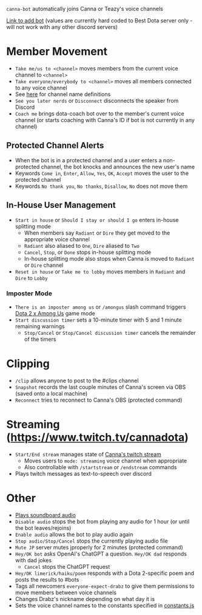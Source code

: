 `canna-bot` automatically joins Canna or Teazy's voice channels

[Link to add bot](https://discord.com/api/oauth2/authorize?client_id=1062766623578148945&permissions=8&scope=bot) (values are currently hard coded to Best Dota server only - will not work with any other discord servers)

# Member Movement

- `Take me/us to <channel>` moves members from the current voice channel to `<channel>`
- `Take everyone/everybody to <channel>` moves all members connected to any voice channel
- See [here](src/rules/voiceCommands/massMigration.ts) for channel name definitions
- `See you later nerds` or `Disconnect` disconnects the speaker from Discord
- `Coach me` brings dota-coach bot over to the member's current voice channel (or starts coaching with Canna's ID if bot is not currently in any channel)

## Protected Channel Alerts

- When the bot is in a protected channel and a user enters a non-protected channel, the bot knocks and announces the new user's name
- Keywords `Come in`, `Enter`, `Allow`, `Yes`, `OK`, `Accept` moves the user to the protected channel
- Keywords `No thank you`, `No thanks`, `Disallow`, `No` does not move them

## In-House User Management

- `Start in house` or `Should I stay or should I go` enters in-house splitting mode
  - When members say `Radiant` or `Dire` they get moved to the appropriate voice channel
  - `Radiant` also aliased to `One`, `Dire` aliased to `Two`
  - `Cancel`, `Stop`, or `Done` stops in-house splitting mode
  - In-house splitting mode also stops when Canna is moved to `Radiant` or `Dire` channel
- `Reset in house` or `Take me to lobby` moves members in `Radiant` and `Dire` to `Lobby`

### Imposter Mode 

- `There is an imposter among us` or `/amongus` slash command triggers [Dota 2 x Among Us](./AmongUs.md) game mode
- `Start discussion timer` sets a 10-minute timer with 5 and 1 minute remaining warnings
  - `Stop/Cancel` or `Stop/Cancel discussion timer` cancels the remainder of the timers

# Clipping

- `/clip` allows anyone to post to the #clips channel
- `Snapshot` records the last couple minutes of Canna's screen via OBS (saved onto a local machine)
- `Reconnect` tries to reconnect to Canna's OBS (protected command)

# Streaming (https://www.twitch.tv/cannadota)

- `Start/End stream` manages state of [Canna's twitch stream](https://www.twitch.tv/cannadota)
  - Moves users to `mode: streaming` voice channel when appropriate
  - Also controllable with `/startstream` or `/endstream` commands
- Plays twitch messages as text-to-speech over discord

# Other

- [Plays soundboard audio](src/rules/voiceCommands/soundboard.ts)
- `Disable audio` stops the bot from playing any audio for 1 hour (or until the bot leaves/rejoins)
- `Enable audio` allows the bot to play audio again
- `Stop audio/Stop/Cancel` stops the currently playing audio file
- `Mute JP` server mutes jproperly for 2 minutes (protected command)
- `Hey/OK bot` asks OpenAI's ChatGPT a question. `Hey/OK dad` responds with dad jokes
  - `Cancel` stops the ChatGPT request
- `Hey/OK limerick/haiku/poem` responds with a Dota 2-specific poem and posts the results to #bots
- Tags all newcomers `everyone-expect-drabz` to give them permissions to move members between voice channels
- Changes Drabz's nickname depending on what day it is
- Sets the voice channel names to the constants specified in [constants.js](src/constants.ts)
